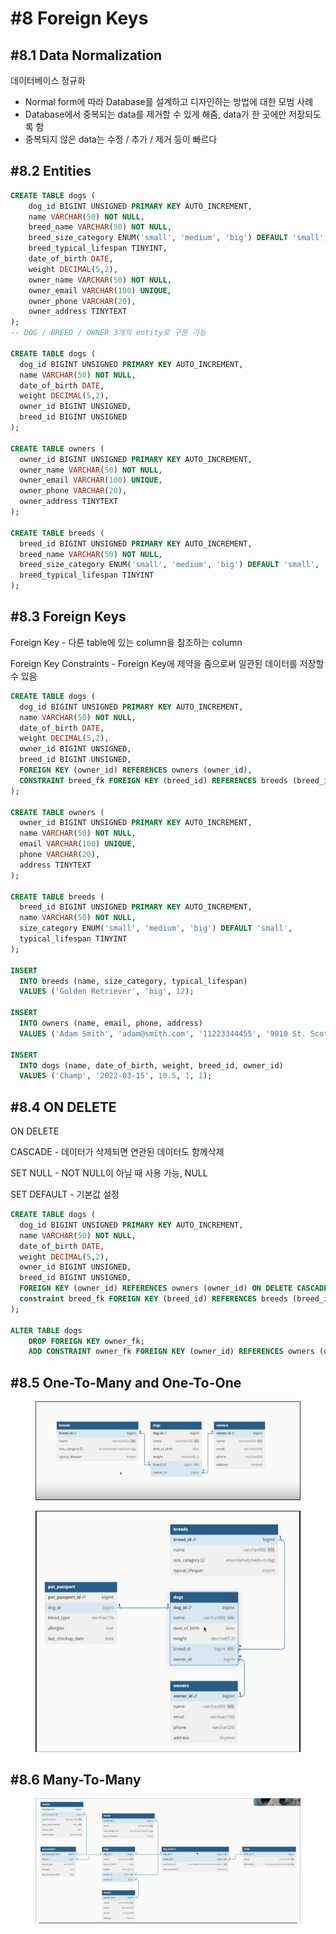 # #8 Foreign Keys

## #8.1 Data Normalization

데이터베이스 정규화

* Normal form에 따라 Database를 설계하고 디자인하는 방법에 대한 모범 사례
* Database에서 중복되는 data를 제거할 수 있게 해줌, data가 한 곳에만 저장되도록 함
* 중복되지 않은 data는 수정 / 추가 / 제거 등이 빠르다



## #8.2 Entities

```sql
CREATE TABLE dogs (
    dog_id BIGINT UNSIGNED PRIMARY KEY AUTO_INCREMENT,
    name VARCHAR(50) NOT NULL,
    breed_name VARCHAR(50) NOT NULL,
    breed_size_category ENUM('small', 'medium', 'big') DEFAULT 'small',
    breed_typical_lifespan TINYINT,
    date_of_birth DATE,
    weight DECIMAL(5,2),
    owner_name VARCHAR(50) NOT NULL,
    owner_email VARCHAR(100) UNIQUE,
    owner_phone VARCHAR(20),
    owner_address TINYTEXT
);
-- DOG / BREED / OWNER 3개의 entity로 구분 가능

CREATE TABLE dogs (
  dog_id BIGINT UNSIGNED PRIMARY KEY AUTO_INCREMENT,
  name VARCHAR(50) NOT NULL,
  date_of_birth DATE,
  weight DECIMAL(5,2),
  owner_id BIGINT UNSIGNED,
  breed_id BIGINT UNSIGNED
);

CREATE TABLE owners (
  owner_id BIGINT UNSIGNED PRIMARY KEY AUTO_INCREMENT,
  owner_name VARCHAR(50) NOT NULL,
  owner_email VARCHAR(100) UNIQUE,
  owner_phone VARCHAR(20),
  owner_address TINYTEXT
);

CREATE TABLE breeds (
  breed_id BIGINT UNSIGNED PRIMARY KEY AUTO_INCREMENT,
  breed_name VARCHAR(50) NOT NULL,
  breed_size_category ENUM('small', 'medium', 'big') DEFAULT 'small',
  breed_typical_lifespan TINYINT
);
```



## #8.3 Foreign Keys

Foreign Key - 다른 table에 있는 column을 참조하는 column

Foreign Key Constraints - Foreign Key에 제약을 줌으로써 일관된 데이터를 저장할 수 있음

```sql
CREATE TABLE dogs (
  dog_id BIGINT UNSIGNED PRIMARY KEY AUTO_INCREMENT,
  name VARCHAR(50) NOT NULL,
  date_of_birth DATE,
  weight DECIMAL(5,2),
  owner_id BIGINT UNSIGNED,
  breed_id BIGINT UNSIGNED,
  FOREIGN KEY (owner_id) REFERENCES owners (owner_id),
  CONSTRAINT breed_fk FOREIGN KEY (breed_id) REFERENCES breeds (breed_id)
);

CREATE TABLE owners (
  owner_id BIGINT UNSIGNED PRIMARY KEY AUTO_INCREMENT,
  name VARCHAR(50) NOT NULL,
  email VARCHAR(100) UNIQUE,
  phone VARCHAR(20),
  address TINYTEXT
);

CREATE TABLE breeds (
  breed_id BIGINT UNSIGNED PRIMARY KEY AUTO_INCREMENT,
  name VARCHAR(50) NOT NULL,
  size_category ENUM('small', 'medium', 'big') DEFAULT 'small',
  typical_lifespan TINYINT
);

INSERT
  INTO breeds (name, size_category, typical_lifespan)
  VALUES ('Golden Retriever', 'big', 12);

INSERT
  INTO owners (name, email, phone, address)
  VALUES ('Adam Smith', 'adam@smith.com', '11223344455', '9010 St. Scotland');

INSERT
  INTO dogs (name, date_of_birth, weight, breed_id, owner_id)
  VALUES ('Champ', '2022-03-15', 10.5, 1, 1);
```



## #8.4 ON DELETE

ON DELETE

CASCADE - 데이터가 삭제되면 연관된 데이터도 함께삭제

SET NULL - NOT NULL이 아닐 때 사용 가능, NULL

SET DEFAULT - 기본값 설정

```sql
CREATE TABLE dogs (
  dog_id BIGINT UNSIGNED PRIMARY KEY AUTO_INCREMENT,
  name VARCHAR(50) NOT NULL,
  date_of_birth DATE,
  weight DECIMAL(5,2),
  owner_id BIGINT UNSIGNED,
  breed_id BIGINT UNSIGNED,
  FOREIGN KEY (owner_id) REFERENCES owners (owner_id) ON DELETE CASCADE,
  constraint breed_fk FOREIGN KEY (breed_id) REFERENCES breeds (breed_id) ON DELETE SET DEFAULT
);

ALTER TABLE dogs
	DROP FOREIGN KEY owner_fk;
	ADD CONSTRAINT owner_fk FOREIGN KEY (owner_id) REFERENCES owners (owner_id) ON DELETE SET NULL;
```



## #8.5 One-To-Many and One-To-One

<figure><img src="../../../.gitbook/assets/image (267).png" alt=""><figcaption></figcaption></figure>

<figure><img src="../../../.gitbook/assets/image (269).png" alt=""><figcaption></figcaption></figure>

## #8.6 Many-To-Many

<figure><img src="../../../.gitbook/assets/image (270).png" alt=""><figcaption></figcaption></figure>

